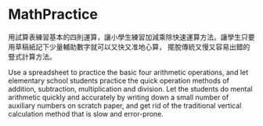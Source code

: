 # MathPractice

用試算表練習基本的四則運算，讓小學生練習加減乘除快速運算方法。讓學生只要用草稿紙記下少量輔助數字就可以又快又准地心算， 擺脫傳統又慢又容易出錯的豎式計算方法。

Use a spreadsheet to practice the basic four arithmetic operations, and let elementary school students practice the quick operation methods of addition, subtraction, multiplication and division. Let the students do mental arithmetic quickly and accurately by writing down a small number of auxiliary numbers on scratch paper, and get rid of the traditional vertical calculation method that is slow and error-prone.
